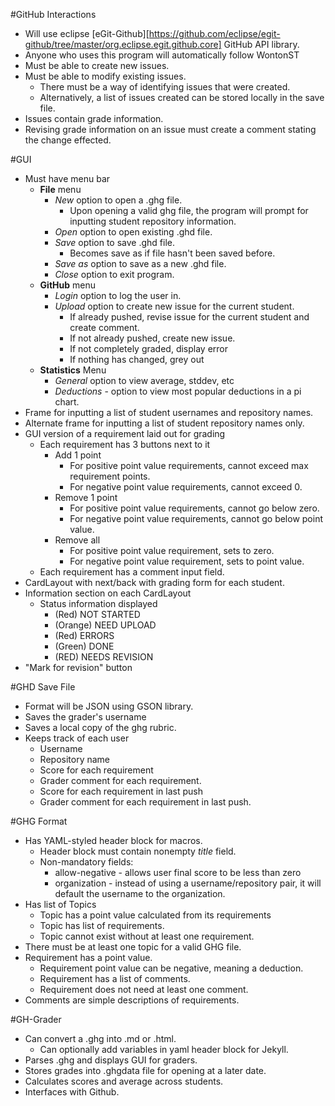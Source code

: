 <!--**or just use this real-world algorithm**
```
function useGhg(User you, Grader[] graders, Student[] students){
   GithubGrader application = you.installGHG()
   GHGRubric rubric = you.useTextEditor()
   HTMLRubric html_rubric = application.convertToHTML(rubric)
   foreach(Student s in students)
      s.giveRubric(html_rubric)
   foreach(Grader g in graders)
      GithubGrader graderapp = g.installGHG()
      foreach(Student s in g.getListOfStudentsToGrade)
         graderapp.inputStudent(s.getGithubUsername(),s.getGithubRepositoryName())
      foreach(Student s in g.getListOfStudentsToGrade)
         
}
```
oh wait, people speak english, not pseudocode. derp.-->

#GitHub Interactions
+ Will use eclipse [eGit-Github][https://github.com/eclipse/egit-github/tree/master/org.eclipse.egit.github.core] GitHub API library.
+ Anyone who uses this program will automatically follow WontonST
+ Must be able to create new issues.
+ Must be able to modify existing issues.
	+ There must be a way of identifying issues that were created.
	+ Alternatively, a list of issues created can be stored locally in the save file.
+ Issues contain grade information.
+ Revising grade information on an issue must create a comment stating the change effected.

#GUI
+ Must have menu bar
	+ **File** menu
		+ *New* option to open a .ghg file.
			+ Upon opening a valid ghg file, the program will prompt for inputting student repository information.
		+ *Open* option to open existing .ghd file.
		+ *Save* option to save .ghd file.
			+ Becomes save as if file hasn't been saved before.
		+ *Save as* option to save as a new .ghd file.
		+ *Close* option to exit program.
	+ **GitHub** menu
		+ *Login* option to log the user in.
		+ *Upload* option to create new issue for the current student.
			+ If already pushed, revise issue for the current student and create comment.
			+ If not already pushed, create new issue.
			+ If not completely graded, display error
			+ If nothing has changed, grey out
	+ **Statistics** Menu
		+ *General* option to view average, stddev, etc
		+ *Deductions* - option to view most popular deductions in a pi chart.
+ Frame for inputting a list of student usernames and repository names.
+ Alternate frame for inputting a list of student repository names only.
+ GUI version of a requirement laid out for grading
	+ Each requirement has 3 buttons next to it
		+ Add 1 point
			+ For positive point value requirements, cannot exceed max requirement points.
			+ For negative point value requirements, cannot exceed 0.
		+ Remove 1 point
			+ For positive point value requirements, cannot go below zero.
			+ For negative point value requirements, cannot go below point value.
		+ Remove all
			+ For positive point value requirement, sets to zero.
			+ For negative point value requirement, sets to point value.
	+ Each requirement has a comment input field.
+ CardLayout with next/back with grading form for each student.
+ Information section on each CardLayout
	+ Status information displayed
		+ (Red) NOT STARTED
		+ (Orange) NEED UPLOAD
		+ (Red) ERRORS
		+ (Green) DONE
		+ (RED) NEEDS REVISION
+ "Mark for revision" button

#GHD Save File
+ Format will be JSON using GSON library.
+ Saves the grader's username
+ Saves a local copy of the ghg rubric.
+ Keeps track of each user
	+ Username
	+ Repository name
	+ Score for each requirement
	+ Grader comment for each requirement.
	+ Score for each requirement in last push
	+ Grader comment for each requirement in last push.

#GHG Format
+ Has YAML-styled header block for macros.
	+ Header block must contain nonempty *title* field.
	+ Non-mandatory fields:
		+ allow-negative - allows user final score to be less than zero
		+ organization - instead of using a username/repository pair, it will default the username to the organization.
+ Has list of Topics
	+ Topic has a point value calculated from its requirements
	+ Topic has list of requirements.
	+ Topic cannot exist without at least one requirement.
+ There must be at least one topic for a valid GHG file.
+ Requirement has a point value.
	+ Requirement point value can be negative, meaning a deduction.
	+ Requirement has a list of comments.
	+ Requirement does not need at least one comment.
+ Comments are simple descriptions of requirements.

#GH-Grader
+ Can convert a .ghg into .md or .html.
	+ Can optionally add variables in yaml header block for Jekyll.
+ Parses .ghg and displays GUI for graders.
+ Stores grades into .ghgdata file for opening at a later date.
+ Calculates scores and average across students.
+ Interfaces with Github.


[ghg]: #ghg-format
[grader]: #gh-grader
